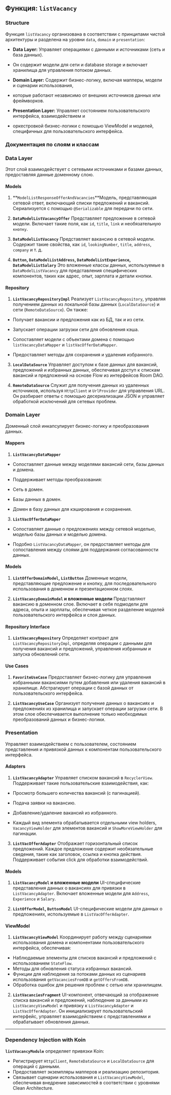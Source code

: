 ## Функция: `listVacancy`

### Structure

Функция `listVacancy` организована в соответствии с принципами чистой архитектуры и разделена на
уровни `data`, `domain` и ``presentation``:

- **Data Layer:** Управляет операциями с данными и источниками (сеть и база данных).
- Он содержит модели для сети и database storage и включает хранилища для управления потоком данных.

- **Domain Layer:** Содержит бизнес-логику, включая мапперы, модели и сценарии использования,
- которые работают независимо от внешних источников данных или фреймворков.

- **Presentation Layer:** Управляет состоянием пользовательского интерфейса, взаимодействием и
- оркестровкой бизнес-логики с помощью ViewModel и моделей, специфичных для пользовательского
  интерфейса.

### Документация по слоям и классам

### **Data Layer**

Этот слой взаимодействует с сетевыми источниками и базами данных, предоставляя данные доменному
слою.

#### Models

1. **`ModelListResponseOfferAndVacancies`**Модель, представляющая сетевой ответ, включающий списки
   предложений и вакансий.
   Сериализуется с помощью `@Serializable` для передачи по сети.

2. **`DataModelListVacancyOffer`** Представляет предложение в сетевой модели. Включает такие поля,
   как `id`, `title`, `link` и необязательную `кнопку`.

3. **`DataModelListVacancy`** Представляет вакансию в сетевой модели. Содержит такие свойства,
   как `id`, `lookingNumber`, `title`, `address`, `company` и т. д.

4. **`Button`, `DataModelListAddress`, `DataModelListExperience`, `DataModelListSalary`** Это
   вложенные классы данных,
   используемые в `DataModelListVacancy` для представления специфических компонентов, таких как
   адрес, опыт, зарплата и детали кнопки.

#### Repository

1. **`ListVacancyRepositoryImpl`** Реализует `ListVacancyRepository`, управляя получением данных из
   локальной базы
   данных (`LocalDataSource`) и сети (`RemoteDataSource`). Он также:


- Получает вакансии и предложения как из БД, так и из сети.

- Запускает операции загрузки сети для обновления кэша.

- Сопоставляет модели с объектами домена с помощью `listVacancyDataMapper`
  и `listVacOfferDataMapper`.

- Предоставляет методы для сохранения и удаления избранного.


3. **`LocalDataSource`** Управляет доступом к базе данных для вакансий, предложений и избранных
   данных,
   обеспечивая доступ к спискам вакансий и предложений на основе Flow из интерфейсов Room DAO.

4. **`RemoteDataSource`** Служит для получения данных из удаленных источников,
   используя `HttpClient` и `UrlProvider` для управления URL. Он разбирает ответы с помощью
   десериализации JSON и
   управляет обработкой исключений для сетевых проблем.

### **Domain Layer**

Доменный слой инкапсулирует бизнес-логику и преобразования данных.

#### Mappers

1. **`ListVacancyDataMapper`**


- Сопоставляет данные между моделями вакансий сети, базы данных и домена.

- Поддерживает методы преобразования:


- Сеть в домен.

- Базы данных в домен.

- Домен в базу данных для кэширования и сохранения.


3. **`ListVacOfferDataMaper`**


- Сопоставляет данные о предложениях между сетевой моделью, моделью базы данных и моделью домена.

- Подобно `ListVacancyDataMapper`, он предоставляет методы для сопоставления между слоями для
  поддержания согласованности данных.

#### Models

1. **`ListOfferDomainModel`, `ListButton`** Доменные модели, представляющие предложение и кнопку,
   для последовательного использования в доменном и презентационном слоях.

2. **`ListVacancyDomainModel` и вложенные модели** Представляют вакансию в доменном слое.
   Включает в себя подмодели для адреса, опыта и зарплаты, обеспечивая четкое разделение моделей
   пользовательского интерфейса и слоя данных.

#### Repository Interface

1. **`ListVacancyRepository`** Определяет контракт для `ListVacancyRepositoryImpl`, определяя
   операции с данными для получения вакансий и
   предложений, управления избранным и запуска обновлений сети.

#### Use Cases

1. **`FavoriteUseCase`** Предоставляет бизнес-логику для управления избранными вакансиями путем
   добавления или
   удаления вакансий в хранилище. Абстрагирует операции с базой данных от пользовательского
   интерфейса.

2. **`ListVacancyUseCase`** Организует получение данных о вакансиях и предложениях из хранилища и
   запускает операции загрузки сети. В этом слое обеспечивается выполнение только необходимых
   преобразований данных и бизнес-логики.

### **Presentation**

Управляет взаимодействием с пользователем, состоянием представления и привязкой данных к компонентам
пользовательского интерфейса.

#### Adapters

1. **`ListVacancyAdapter`** Управляет списком вакансий в `RecyclerView`. Поддерживает такие
   пользовательские взаимодействия, как:


- Просмотр большего количества вакансий (с пагинацией).

- Подача заявки на вакансию.

- Добавление/удаление вакансий из избранного.

- Каждый вид элемента обрабатывается отдельными view holders, `VacancyViewHolder` для элементов
  вакансий и `ShowMoreViewHolder` для пагинации.

3. **`ListVacOfferAdapter`** Отображает горизонтальный список предложений. Каждое предложение
   содержит
   необязательные сведения, такие как заголовок, ссылка и кнопка действия. Поддерживает события
   click для обработки взаимодействий.

#### Models

1. **`ListVacancyModel` и вложенные модели** UI-специфические представления данных о вакансиях для
   привязки
   в `ListVacancyAdapter`. Включает вложенные модели для `Address`, `Experience` и `Salary`.

2. **`ListOfferModel`, `ButtonModel`** UI-специфические модели для данных о предложениях,
   используемые в `ListVacOfferAdapter`.

#### ViewModel

1. **`ListVacancyViewModel`** Координирует работу между сценариями использования домена и
   компонентами пользовательского
   интерфейса, обеспечивая:

- Наблюдаемые элементы для списков вакансий и предложений с использованием `StateFlow`.
- Методы для обновления статуса избранных вакансий.
- Функции для наблюдения за потоками данных из сценариев использования `getVacanciesFromDB`
  и `getOffersFromDB`.
- Обработка ошибок для решения проблем с сетью или хранилищем.

2. **`ListVacanciesFragment`** UI-компонент, отвечающий за отображение списка вакансий и
   предложений,
   наблюдение за данными из `ListVacancyViewModel` и привязку к `ListVacancyAdapter`
   и `ListVacOfferAdapter`.
   Он инициализирует пользовательский интерфейс, управляет взаимодействием с представлениями и
   обрабатывает обновления данных.

---

### Dependency Injection with Koin

**`listVacancyModule`** определяет привязки Koin:

- Регистрирует `HttpClient`, `RemoteDataSource` и `LocalDataSource` для операций с данными.
- Предоставляет экземпляры мапперов и реализацию репозитория.
- Связывает сценарии использования и `ListVacancyViewModel`, обеспечивая внедрение зависимостей в
  соответствии с уровнями Clean Architecture.